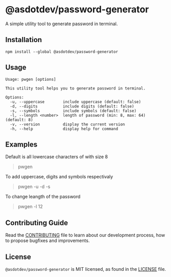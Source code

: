 # @asdotdev/password-generator

A simple utility tool to generate password in terminal.

## Installation

```
npm install --global @asdotdev/password-generator
```

## Usage

```
Usage: pwgen [options]

This utility tool helps you to generate password in terminal.

Options:
  -u, --uppercase        include uppercase (default: false)
  -d, --digits           include digits (default: false)
  -s, --symbols          include symbols (default: false)
  -l, --length <number>  length of password (min: 8, max: 64) (default: 8)
  -v, --version          display the current version
  -h, --help             display help for command
```

## Examples

Default is all lowercase characters of with size 8

> pwgen

To add uppercase, digits and symbols respectivaly

> pwgen -u -d -s

To change leangth of the password

> pwgen -l 12

## Contributing Guide

Read the [CONTRIBUTING](https://github.com/asdotdev/password-generator/blob/master/CONTRIBUTING.md) file to learn about our development process, how to propose bugfixes and improvements.

## License

`@asdotdev/password-generator` is MIT licensed, as found in the [LICENSE](https://github.com/asdotdev/password-generator/blob/master/LICENSE) file.
